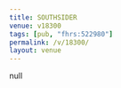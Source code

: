 ```yaml
---
title: SOUTHSIDER
venue: v18300
tags: [pub, "fhrs:522980"]
permalink: /v/18300/
layout: venue
---
```

null